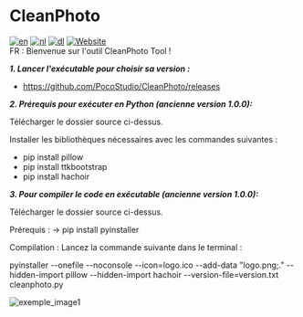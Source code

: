 # CleanPhoto
[![en](https://img.shields.io/badge/Change_to_:-en-darkred.svg)](https://github.com/PocoStudio/CleanPhoto/blob/main/Exemples/README-CMP-EN.md) [![nl](https://img.shields.io/badge/Veranderen_naar_:-nl-orange.svg)](https://github.com/PocoStudio/CleanPhoto/blob/main/Exemples/README-CMP-NL.md) [![dl](https://img.shields.io/badge/CleanPhoto-Télécharger-darkgreen.svg)](https://github.com/PocoStudio/CleanPhoto/releases) [![Website](https://img.shields.io/badge/Website-Open-darkblue.svg)](https://cleanphoto.capiomont.fr/)<br/>
FR :
Bienvenue sur l'outil CleanPhoto Tool ! 

***1. Lancer l'exécutable pour choisir sa version :***

- https://github.com/PocoStudio/CleanPhoto/releases


***2. Prérequis pour exécuter en Python (ancienne version 1.0.0):***

Télécharger le dossier source ci-dessus.

Installer les bibliothèques nécessaires avec les commandes suivantes :
- pip install pillow
- pip install ttkbootstrap
- pip install hachoir

***3. Pour compiler le code en exécutable (ancienne version 1.0.0):***

Télécharger le dossier source ci-dessus.

Prérequis : 
-> pip install pyinstaller

Compilation : Lancez la commande suivante dans le terminal :

pyinstaller --onefile --noconsole --icon=logo.ico --add-data "logo.png;." --hidden-import pillow --hidden-import hachoir --version-file=version.txt cleanphoto.py

![exemple_image1](https://github.com/user-attachments/assets/ef832a2c-ccfb-4021-b3de-27c5112cc546)
